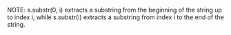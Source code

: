 NOTE: s.substr(0, i) extracts a substring from the beginning of the string up to index i, while s.substr(i) extracts a substring from index i to the end of the string.